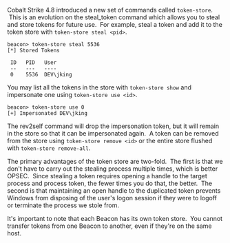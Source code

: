Cobalt Strike 4.8 introduced a new set of commands called `token-store`.  This is an evolution on the steal_token command which allows you to steal and store tokens for future use.  For example, steal a token and add it to the token store with `token-store steal <pid>`.
```
beacon> token-store steal 5536
[*] Stored Tokens

 ID   PID   User
 --   ---   ----
 0    5536  DEV\jking
```
  

You may list all the tokens in the store with `token-store show` and impersonate one using `token-store use <id>`.
```
beacon> token-store use 0
[+] Impersonated DEV\jking
```
  

The rev2self command will drop the impersonation token, but it will remain in the store so that it can be impersonated again.  A token can be removed from the store using `token-store remove <id>` or the entire store flushed with `token-store remove-all`.

The primary advantages of the token store are two-fold.  The first is that we don't have to carry out the stealing process multiple times, which is better OPSEC.  Since stealing a token requires opening a handle to the target process and process token, the fewer times you do that, the better.  The second is that maintaining an open handle to the duplicated token prevents Windows from disposing of the user's logon session if they were to logoff or terminate the process we stole from.

It's important to note that each Beacon has its own token store.  You cannot transfer tokens from one Beacon to another, even if they're on the same host.
